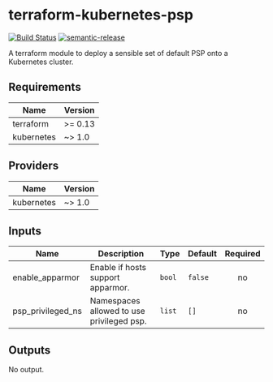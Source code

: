 # terraform-kubernetes-psp

[![Build Status](https://github.com/clusterfrak-dynamics/terraform-kubernetes-psp/workflows/Terraform/badge.svg)](https://github.com/clusterfrak-dynamics/terraform-kubernetes-psp/actions?query=workflow%3ATerraform)
[![semantic-release](https://img.shields.io/badge/%20%20%F0%9F%93%A6%F0%9F%9A%80-semantic--release-e10079.svg)](https://github.com/semantic-release/terraform-kubernetes-psp)

A terraform module to deploy a sensible set of default PSP onto a Kubernetes
cluster.

## Requirements

| Name | Version |
|------|---------|
| terraform | >= 0.13 |
| kubernetes | ~> 1.0 |

## Providers

| Name | Version |
|------|---------|
| kubernetes | ~> 1.0 |

## Inputs

| Name | Description | Type | Default | Required |
|------|-------------|------|---------|:--------:|
| enable\_apparmor | Enable if hosts support apparmor. | `bool` | `false` | no |
| psp\_privileged\_ns | Namespaces allowed to use privileged psp. | `list` | `[]` | no |

## Outputs

No output.
